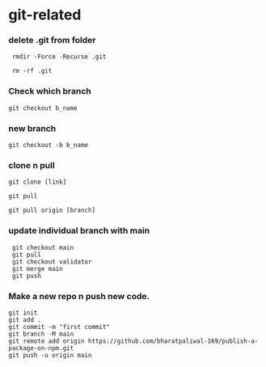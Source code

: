 # git-related

### delete .git from folder
```
 rmdir -Force -Recurse .git
```
```
 rm -rf .git
```
### Check which branch

```
git checkout b_name
```

### new branch
```
git checkout -b b_name
```

### clone n pull
```
git clone [link]

git pull 

git pull origin [branch]

```

### update individual branch with main
```
 git checkout main
 git pull
 git checkout validator
 git merge main
 git push
```

### Make a new repo n push new code.
```
git init
git add .
git commit -m "first commit"
git branch -M main
git remote add origin https://github.com/bharatpaliwal-169/publish-a-package-on-npm.git
git push -u origin main
```
